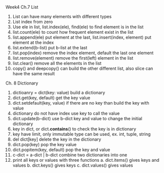 Week4 
Ch.7 List
1. List can have many elements with different types
2. List index from zero
3. Use ele in list, list.index(ele), find(ele) to find element is in the list
4. list.count(ele) to count how frequent element exist in the list
5. list.append(ele) put element at the last, list.insert(index, element) put element at the index
6. list.extend(b-list) put b-list at the last
7. list.pop(index) remove the index element, default the last one element
8. list.remove(element) remove the first(left) element in the list
9. list.clear() remove all the elements in the list
10. copy() and deepcopy() can build the other different list, also slice can have the same result

Ch. 8 Dictionary
1. dictioanry = dict(key: value) build a dictionary
2. dict.get(key, default) get the key value
3. dict.setdefault(key, value) if there are no key than build the key with value
4. dictionary do not have index use key to call the value
5. dict.update(b-dict) use b-dict key and value to change the initial dictionary
6. key in dict, or dict.__contains__() to check the key is in dictionary
7. key have limit, only immutable type can be used, ex. int, tuple, string
8. del dict[key] delete the key in the dictionary
9. dict.pop(key) pop the key value 
10. dict.popitem(key, default) pop the key and value
11. c-dict = a-dict | b-dict combine two dictionaries into one
12. print all keys or values with three functions
    a. dict.items() gives keys and values
    b. dict.keys() gives keys
    c. dict.values() gives values
